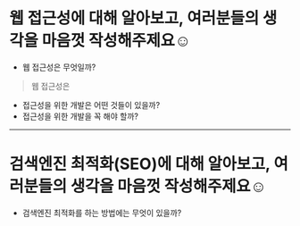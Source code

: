 # 웹 **접근성**에 대해 알아보고, 여러분들의 생각을 마음껏 작성해주제요☺️ 

- 웹 접근성은 무엇일까?
> 웹 접근성은 
- 접근성을 위한 개발은 어떤 것들이 있을까?
- 접근성을 위한 개발을 꼭 해야 할까?

---

# 검색엔진 최적화(SEO)에 대해 알아보고, 여러분들의 생각을 마음껏 작성해주제요☺️ 

- 검색엔진 최적화를 하는 방법에는 무엇이 있을까?